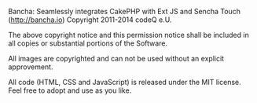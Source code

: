 


Bancha: Seamlessly integrates CakePHP with Ext JS and Sencha Touch (http://bancha.io)
Copyright 2011-2014 codeQ e.U.

The above copyright notice and this permission notice shall be included in
all copies or substantial portions of the Software.


All images are copyrighted and can not be used without an explicit approvement.

All code (HTML, CSS and JavaScript) is released under the MIT license. Feel free 
to adopt and use as you like.
